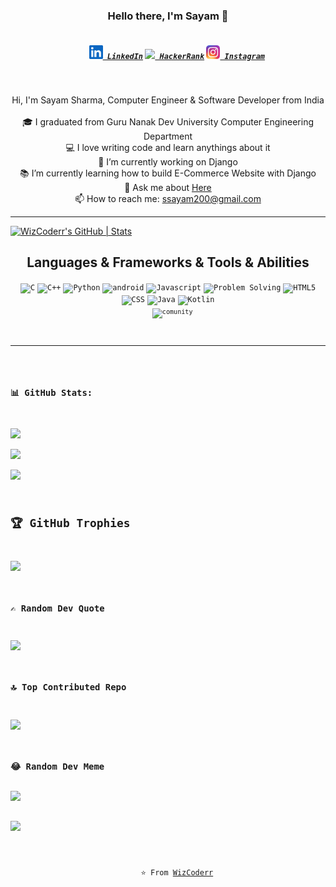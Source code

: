 <h3 align="center">Hello there, I'm Sayam 👋</h3>
<h5 align="center">
  <code>
    <a href="https://www.linkedin.com/in/osmandurdag/" title="LinkedIn"><img width="22" src="https://github.com/StartCodeingWithSayam/photos/blob/master/linkedin.svg"> LinkedIn</a></code>
  <code><a href="https://www.hackerrank.com/zumrudu_anka" title="HackerRank Profile"><img width="22" src="https://github.com/zumrudu-anka/zumrudu-anka/blob/master/images/hackerrank.png"> HackerRank</a></code>
  <code><a href="https://www.instagram.com/____sayam200____/" title="Instagram Profile"><img width="22" src="https://github.com/StartCodeingWithSayam/photos/blob/master/insta.svg"> Instagram</a></code>
</h5>
<br>
<p align="center">
  Hi, I'm Sayam Sharma, Computer Engineer & Software Developer from India
  <br>
  <br>
  🎓 I graduated from Guru Nanak Dev University Computer Engineering Department
  <br>
  💻 I love writing code and learn anythings about it
  <br>
  🔬 I’m currently working on Django
  <br>
  📚 I’m currently learning how to build E-Commerce Website with Django
  <br>
  💬 Ask me about <a href="https://github.com/WizCoderr/WizCoderr/issues" title="Issues">Here</a>
  <br>
  📫 How to reach me: <a href="mailto: ssayam200@gmail.com">ssayam200@gmail.com</a>
</p>
<hr>

[![WizCoderr's GitHub | Stats](https://stats.quine.sh/WizCoderr/github?theme=dark)](https://quine.sh?utm_source=widgets&utm_campaign=WizCoderr)

<h2 align="center">Languages & Frameworks & Tools & Abilities</h2>
<p align="center">
  <code><img title="C" height="25" src="https://github.com/WizCoderr/photos/blob/master/clang.svg"></code>
  <code><img title="C++" height="25" src="https://github.com/WizCoderr/photos/blob/master/cpp.svg"></code>
  <code><img title="Python" height="25" src="https://github.com/WizCoderr/photos/blob/master/python.svg"></code>
  <code><img title="android" height="25" src="https://github.com/WizCoderr/photos/blob/master/android.svg"></code>
  <code><img title="Javascript" height="25" src="https://github.com/zumrudu-anka/zumrudu-anka/blob/master/images/javascript.svg"></code>
  <code><img title="Problem Solving" height="25" src="https://github.com/zumrudu-anka/zumrudu-anka/blob/master/images/problemSolving.png"></code>
  <code><img title="HTML5" height="25" src="https://github.com/WizCoderr/photos/blob/master/html.svg"></code>
  <code><img title="CSS" height="25" src="https://github.com/WizCoderr/photos/blob/master/css.svg"></code>
  <code><img title="Java" height="25" src="https://github.com/WizCoderr/photos/blob/master/java.svg"></code>
  <code><img title = "Kotlin" height="25" src="https://github.com/WizCoderr/photos/blob/master/kotlin.svg"</code>
  <code><img title="comunity" height="25" src="https://github.com/WizCoderr/photos/blob/master/comunity.svg"></code>
</p>
<hr>
    
### 📊 GitHub Stats:

![](https://github-readme-stats.vercel.app/api?username=wizcoderr&theme=dark&hide_border=false&include_all_commits=true&count_private=true)<br/>
![](https://github-readme-streak-stats.herokuapp.com/?user=wizcoderr&theme=dark&hide_border=false)<br/>
![](https://github-readme-stats.vercel.app/api/top-langs/?username=wizcoderr&theme=dark&hide_border=false&include_all_commits=true&count_private=true&layout=compact)

## 🏆 GitHub Trophies

![](https://github-profile-trophy.vercel.app/?username=wizcoderr&theme=radical&no-frame=false&no-bg=true&margin-w=4)

### ✍️ Random Dev Quote
![](https://quotes-github-readme.vercel.app/api?type=horizontal&theme=radical)

### 🔝 Top Contributed Repo
![](https://github-contributor-stats.vercel.app/api?username=wizcoderr&limit=5&theme=alduin&combine_all_yearly_contributions=true)

### 😂 Random Dev Meme

<img src='https://randommeme-five.vercel.app/' style="height: 400px;"/>

[![](https://visitcount.itsvg.in/api?id=wizcoderr&icon=1&color=1)](https://visitcount.itsvg.in)
<p align = "center">
    ⭐️ From <a href="https://github.com/WizCoderr/">WizCoderr</a>
</p>
